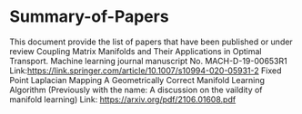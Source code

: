 # Summary-of-Papers
This document provide the list of papers that have been published or under review
Coupling Matrix Manifolds and Their Applications in Optimal Transport.  Machine learning journal manuscript No. MACH-D-19-00653R1
Link:https://link.springer.com/article/10.1007/s10994-020-05931-2
Fixed Point Laplacian Mapping A Geometrically Correct Manifold Learning Algorithm (Previously with the name: A discussion on the vaildity of manifold learning)
Link: https://arxiv.org/pdf/2106.01608.pdf
